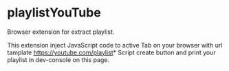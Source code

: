 # playlistYouTube
Browser extension for extract playlist.

This extension inject JavaScript code to active Tab on your browser with url tamplate https://youtube.com/playlist*
Script create button and print your playlist in dev-console on this page.
